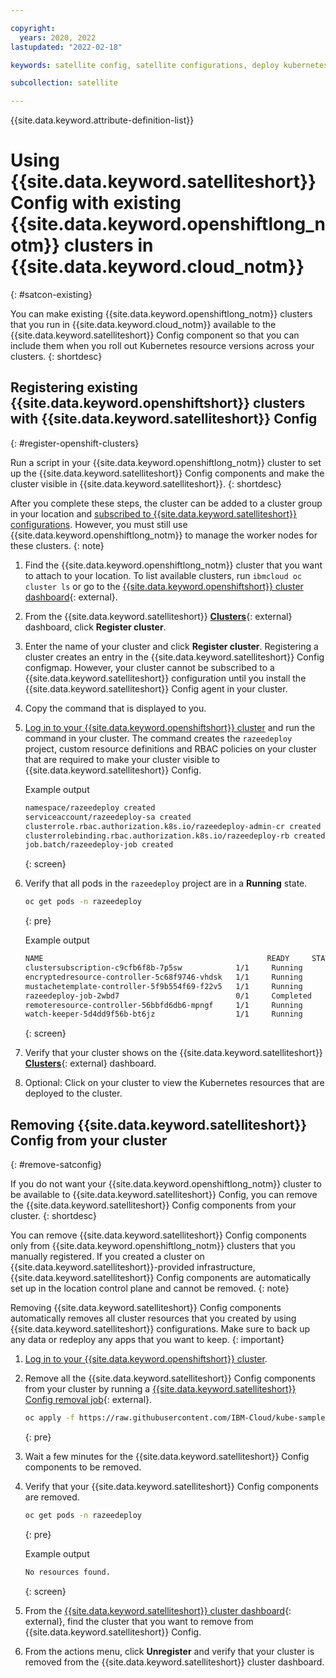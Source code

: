 ```yaml
---

copyright:
  years: 2020, 2022
lastupdated: "2022-02-18"

keywords: satellite config, satellite configurations, deploy kubernetes resources with satellite, satellite deploy apps, satellite subscription, satellite version

subcollection: satellite

---
```


{{site.data.keyword.attribute-definition-list}}

# Using {{site.data.keyword.satelliteshort}} Config with existing {{site.data.keyword.openshiftlong_notm}} clusters in {{site.data.keyword.cloud_notm}} 
{: #satcon-existing}

You can make existing {{site.data.keyword.openshiftlong_notm}} clusters that you run in {{site.data.keyword.cloud_notm}} available to the {{site.data.keyword.satelliteshort}} Config component so that you can include them when you roll out Kubernetes resource versions across your clusters.
{: shortdesc}

## Registering existing {{site.data.keyword.openshiftshort}} clusters with {{site.data.keyword.satelliteshort}} Config
{: #register-openshift-clusters}

Run a script in your {{site.data.keyword.openshiftlong_notm}} cluster to set up the {{site.data.keyword.satelliteshort}} Config components and make the cluster visible in {{site.data.keyword.satelliteshort}}. 
{: shortdesc}

After you complete these steps, the cluster can be added to a cluster group in your location and [subscribed to {{site.data.keyword.satelliteshort}} configurations](/docs/satellite?topic=satellite-satcon-create). However, you must still use {{site.data.keyword.openshiftlong_notm}} to manage the worker nodes for these clusters.
{: note}

1. Find the {{site.data.keyword.openshiftlong_notm}} cluster that you want to attach to your location. To list available clusters, run `ibmcloud oc cluster ls` or go to the [{{site.data.keyword.openshiftshort}} cluster dashboard](https://cloud.ibm.com/kubernetes/clusters?platformType=openshift){: external}.
2. From the {{site.data.keyword.satelliteshort}} [**Clusters**](https://cloud.ibm.com/satellite/clusters){: external} dashboard, click **Register cluster**.
3. Enter the name of your cluster and click **Register cluster**. Registering a cluster creates an entry in the {{site.data.keyword.satelliteshort}} Config configmap. However, your cluster cannot be subscribed to a {{site.data.keyword.satelliteshort}} configuration until you install the {{site.data.keyword.satelliteshort}} Config agent in your cluster.
4. Copy the command that is displayed to you.
5. [Log in to your {{site.data.keyword.openshiftshort}} cluster](/docs/openshift?topic=openshift-access_cluster) and run the command in your cluster. The command creates the `razeedeploy` project, custom resource definitions and RBAC policies on your cluster that are required to make your cluster visible to {{site.data.keyword.satelliteshort}} Config.

    Example output
    ```sh
    namespace/razeedeploy created
    serviceaccount/razeedeploy-sa created
    clusterrole.rbac.authorization.k8s.io/razeedeploy-admin-cr created
    clusterrolebinding.rbac.authorization.k8s.io/razeedeploy-rb created
    job.batch/razeedeploy-job created
    ```
    {: screen}

6. Verify that all pods in the `razeedeploy` project are in a **Running** state.

    ```sh
    oc get pods -n razeedeploy
    ```
    {: pre}

    Example output 
    ```sh
    NAME                                                  READY     STATUS      RESTARTS   AGE
    clustersubscription-c9cfb6f8b-7p5sw            1/1     Running     0          41m
    encryptedresource-controller-5c68f9746-vhdsk   1/1     Running     0          41m
    mustachetemplate-controller-5f9b554f69-f22v5   1/1     Running     0          41m
    razeedeploy-job-2wbd7                          0/1     Completed   0          47m
    remoteresource-controller-56bbfd6db6-mpngf     1/1     Running     0          41m
    watch-keeper-5d4dd9f56b-bt6jz                  1/1     Running     0          3m41s
    ```
    {: screen}

7. Verify that your cluster shows on the {{site.data.keyword.satelliteshort}} [**Clusters**](https://cloud.ibm.com/satellite/clusters){: external} dashboard.

8. Optional: Click on your cluster to view the Kubernetes resources that are deployed to the cluster.


## Removing {{site.data.keyword.satelliteshort}} Config from your cluster
{: #remove-satconfig}

If you do not want your {{site.data.keyword.openshiftlong_notm}} cluster to be available to {{site.data.keyword.satelliteshort}} Config, you can remove the {{site.data.keyword.satelliteshort}} Config components from your cluster. 
{: shortdesc}

You can remove {{site.data.keyword.satelliteshort}} Config components only from {{site.data.keyword.openshiftlong_notm}} clusters that you manually registered. If you created a cluster on {{site.data.keyword.satelliteshort}}-provided infrastructure, {{site.data.keyword.satelliteshort}} Config components are automatically set up in the location control plane and cannot be removed. 
{: note}

Removing {{site.data.keyword.satelliteshort}} Config components automatically removes all cluster resources that you created by using {{site.data.keyword.satelliteshort}} configurations. Make sure to back up any data or redeploy any apps that you want to keep. 
{: important}

1. [Log in to your {{site.data.keyword.openshiftshort}} cluster](/docs/openshift?topic=openshift-access_cluster).
2. Remove all the {{site.data.keyword.satelliteshort}} Config components from your cluster by running a [{{site.data.keyword.satelliteshort}} Config removal job](https://raw.githubusercontent.com/IBM-Cloud/kube-samples/master/satellite/satconfig/satconfig_remove.yaml){: external}. 
    ```sh
    oc apply -f https://raw.githubusercontent.com/IBM-Cloud/kube-samples/master/satellite/satconfig/satconfig_remove.yaml
    ```
    {: pre}

3. Wait a few minutes for the {{site.data.keyword.satelliteshort}} Config components to be removed. 
4. Verify that your {{site.data.keyword.satelliteshort}} Config components are removed. 
    ```sh
    oc get pods -n razeedeploy
    ```
    {: pre}

    Example output
    ```sh
    No resources found.
    ```
    {: screen}

5. From the [{{site.data.keyword.satelliteshort}} cluster dashboard](https://cloud.ibm.com/satellite/clusters){: external}, find the cluster that you want to remove from {{site.data.keyword.satelliteshort}} Config. 
6. From the actions menu, click **Unregister** and verify that your cluster is removed from the {{site.data.keyword.satelliteshort}} cluster dashboard. 

